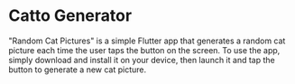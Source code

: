 # Catto Generator

"Random Cat Pictures" is a simple Flutter app that generates a random cat picture each time the user taps the button on the screen. To use the app, simply download and install it on your device, then launch it and tap the button to generate a new cat picture.

